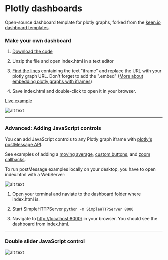 # Plotly dashboards

Open-source dashboard template for plotly graphs, forked from the [keen.io dashboard templates](http://keen.github.io/dashboards/layouts/).


### Make your own dashboard

1. [Download the code](https://github.com/plotly/dashboards/raw/master/Plotly%20Sample%20Dashboard.zip)

2. Unzip the file and open index.html in a text editor

3. [Find the lines](https://github.com/plotly/dashboards/blob/master/index.html#L67) containing the text "iframe" and replace the URL with your plotly graph URL. Don't forget to add the ".embed" ([More about embedding plotly graphs with iframes](http://help.plot.ly/embed-graphs-in-websites/))

4. Save index.html and double-click to open it in your browser.


[Live example](https://plot.ly/python/dashboard/)

![alt text](http://i.imgur.com/51BoA90.gif "Python powered dashboard")

---

### Advanced: Adding JavaScript controls


You can add JavaScript controls to any Plotly graph iframe with [plotly's postMessage API](https://github.com/plotly/postMessage-API).

See examples of adding a [moving average](https://plot.ly/python/range-slider/), [custom buttons](https://plot.ly/python/custom-buttons/), and [zoom callbacks](https://plot.ly/python/zoom-events/).

To run postMessage examples locally on your desktop, you have to open index.html with a WebServer:

![alt text](http://i.imgur.com/I2hlyLO.png "SimpleHTTPServer")


1. Open your terminal and naviate to the dashboard folder where index.html is.

2. Start SimpleHTTPServer ```python -m SimpleHTTPServer 8000```

3. Navigate to [http://localhost:8000/](http://localhost:8000/) in your browser. You should see the dashboard from index.html.

---

### Double slider JavaScript control


![alt text](http://i.imgur.com/xace7US.gif "Plotly postmessage slider")

